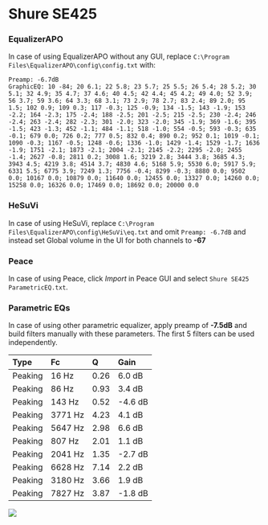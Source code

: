 # Shure SE425

### EqualizerAPO
In case of using EqualizerAPO without any GUI, replace `C:\Program Files\EqualizerAPO\config\config.txt`
with:
```
Preamp: -6.7dB
GraphicEQ: 10 -84; 20 6.1; 22 5.8; 23 5.7; 25 5.5; 26 5.4; 28 5.2; 30 5.1; 32 4.9; 35 4.7; 37 4.6; 40 4.5; 42 4.4; 45 4.2; 49 4.0; 52 3.9; 56 3.7; 59 3.6; 64 3.3; 68 3.1; 73 2.9; 78 2.7; 83 2.4; 89 2.0; 95 1.5; 102 0.9; 109 0.3; 117 -0.3; 125 -0.9; 134 -1.5; 143 -1.9; 153 -2.2; 164 -2.3; 175 -2.4; 188 -2.5; 201 -2.5; 215 -2.5; 230 -2.4; 246 -2.4; 263 -2.4; 282 -2.3; 301 -2.0; 323 -2.0; 345 -1.9; 369 -1.6; 395 -1.5; 423 -1.3; 452 -1.1; 484 -1.1; 518 -1.0; 554 -0.5; 593 -0.3; 635 -0.1; 679 0.0; 726 0.2; 777 0.5; 832 0.4; 890 0.2; 952 0.1; 1019 -0.1; 1090 -0.3; 1167 -0.5; 1248 -0.6; 1336 -1.0; 1429 -1.4; 1529 -1.7; 1636 -1.9; 1751 -2.1; 1873 -2.1; 2004 -2.1; 2145 -2.2; 2295 -2.0; 2455 -1.4; 2627 -0.8; 2811 0.2; 3008 1.6; 3219 2.8; 3444 3.8; 3685 4.3; 3943 4.5; 4219 3.8; 4514 3.7; 4830 4.6; 5168 5.9; 5530 6.0; 5917 5.9; 6331 5.5; 6775 3.9; 7249 1.3; 7756 -0.4; 8299 -0.3; 8880 0.0; 9502 0.0; 10167 0.0; 10879 0.0; 11640 0.0; 12455 0.0; 13327 0.0; 14260 0.0; 15258 0.0; 16326 0.0; 17469 0.0; 18692 0.0; 20000 0.0
```

### HeSuVi
In case of using HeSuVi, replace `C:\Program Files\EqualizerAPO\config\HeSuVi\eq.txt` and omit `Preamp:
-6.7dB` and instead set Global volume in the UI for both channels to **-67**

### Peace
In case of using Peace, click *Import* in Peace GUI and select `Shure SE425 ParametricEQ.txt`.

### Parametric EQs
In case of using other parametric equalizer, apply preamp of **-7.5dB** and build filters manually with
these parameters. The first 5 filters can be used independently.

| Type    | Fc      |    Q | Gain    |
|:--------|:--------|:-----|:--------|
| Peaking | 16 Hz   | 0.26 | 6.0 dB  |
| Peaking | 86 Hz   | 0.93 | 3.4 dB  |
| Peaking | 143 Hz  | 0.52 | -4.6 dB |
| Peaking | 3771 Hz | 4.23 | 4.1 dB  |
| Peaking | 5647 Hz | 2.98 | 6.6 dB  |
| Peaking | 807 Hz  | 2.01 | 1.1 dB  |
| Peaking | 2041 Hz | 1.35 | -2.7 dB |
| Peaking | 6628 Hz | 7.14 | 2.2 dB  |
| Peaking | 3180 Hz | 3.66 | 1.9 dB  |
| Peaking | 7827 Hz | 3.87 | -1.8 dB |

![](https://raw.githubusercontent.com/jaakkopasanen/AutoEq/master/results/headphonecom/sbaf-serious/Shure%20SE425/Shure%20SE425.png)